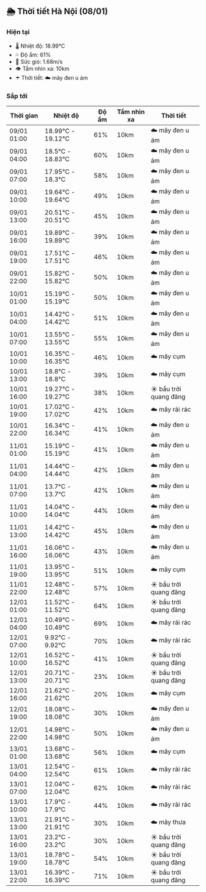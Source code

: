 ## 🌦️ Thời tiết Hà Nội (08/01)

### Hiện tại

- 🌡️ Nhiệt độ: 18.99℃
- 💦 Độ ẩm: 61%
- 💨 Sức gió: 1.68m/s
- 👁️ Tầm nhìn xa: 10km
- ☂️ Thời tiết: ☁️ mây đen u ám

### Sắp tới

| Thời gian | Nhiệt độ | Độ ẩm | Tầm nhìn xa | Thời tiết |
| --- | --- | --- | --- | --- |
| 09/01 01:00 | 18.99℃ - 19.12℃ | 61% | 10km | ☁️ mây đen u ám |
| 09/01 04:00 | 18.5℃ - 18.83℃ | 60% | 10km | ☁️ mây đen u ám |
| 09/01 07:00 | 17.95℃ - 18.3℃ | 58% | 10km | ☁️ mây đen u ám |
| 09/01 10:00 | 19.64℃ - 19.64℃ | 49% | 10km | ☁️ mây đen u ám |
| 09/01 13:00 | 20.51℃ - 20.51℃ | 45% | 10km | ☁️ mây đen u ám |
| 09/01 16:00 | 19.89℃ - 19.89℃ | 39% | 10km | ☁️ mây đen u ám |
| 09/01 19:00 | 17.51℃ - 17.51℃ | 46% | 10km | ☁️ mây đen u ám |
| 09/01 22:00 | 15.82℃ - 15.82℃ | 50% | 10km | ☁️ mây đen u ám |
| 10/01 01:00 | 15.19℃ - 15.19℃ | 50% | 10km | ☁️ mây đen u ám |
| 10/01 04:00 | 14.42℃ - 14.42℃ | 51% | 10km | ☁️ mây đen u ám |
| 10/01 07:00 | 13.55℃ - 13.55℃ | 55% | 10km | ☁️ mây đen u ám |
| 10/01 10:00 | 16.35℃ - 16.35℃ | 46% | 10km | ☁️ mây cụm |
| 10/01 13:00 | 18.8℃ - 18.8℃ | 39% | 10km | ☁️ mây cụm |
| 10/01 16:00 | 19.27℃ - 19.27℃ | 38% | 10km | ☀️ bầu trời quang đãng |
| 10/01 19:00 | 17.02℃ - 17.02℃ | 42% | 10km | ☁️ mây rải rác |
| 10/01 22:00 | 16.34℃ - 16.34℃ | 41% | 10km | ☁️ mây đen u ám |
| 11/01 01:00 | 15.19℃ - 15.19℃ | 41% | 10km | ☁️ mây đen u ám |
| 11/01 04:00 | 14.44℃ - 14.44℃ | 42% | 10km | ☁️ mây đen u ám |
| 11/01 07:00 | 13.7℃ - 13.7℃ | 42% | 10km | ☁️ mây đen u ám |
| 11/01 10:00 | 14.04℃ - 14.04℃ | 44% | 10km | ☁️ mây đen u ám |
| 11/01 13:00 | 14.42℃ - 14.42℃ | 45% | 10km | ☁️ mây đen u ám |
| 11/01 16:00 | 16.06℃ - 16.06℃ | 43% | 10km | ☁️ mây đen u ám |
| 11/01 19:00 | 13.95℃ - 13.95℃ | 51% | 10km | ☁️ mây cụm |
| 11/01 22:00 | 12.48℃ - 12.48℃ | 57% | 10km | ☀️ bầu trời quang đãng |
| 12/01 01:00 | 11.52℃ - 11.52℃ | 64% | 10km | ☀️ bầu trời quang đãng |
| 12/01 04:00 | 10.49℃ - 10.49℃ | 69% | 10km | ☁️ mây rải rác |
| 12/01 07:00 | 9.92℃ - 9.92℃ | 70% | 10km | ☁️ mây rải rác |
| 12/01 10:00 | 16.52℃ - 16.52℃ | 41% | 10km | ☀️ bầu trời quang đãng |
| 12/01 13:00 | 20.71℃ - 20.71℃ | 23% | 10km | ☀️ bầu trời quang đãng |
| 12/01 16:00 | 21.62℃ - 21.62℃ | 20% | 10km | ☁️ mây cụm |
| 12/01 19:00 | 18.08℃ - 18.08℃ | 30% | 10km | ☁️ mây đen u ám |
| 12/01 22:00 | 14.98℃ - 14.98℃ | 50% | 10km | ☁️ mây đen u ám |
| 13/01 01:00 | 13.68℃ - 13.68℃ | 56% | 10km | ☁️ mây cụm |
| 13/01 04:00 | 12.54℃ - 12.54℃ | 61% | 10km | ☁️ mây rải rác |
| 13/01 07:00 | 12.04℃ - 12.04℃ | 62% | 10km | ☁️ mây rải rác |
| 13/01 10:00 | 17.9℃ - 17.9℃ | 44% | 10km | ☁️ mây rải rác |
| 13/01 13:00 | 21.91℃ - 21.91℃ | 30% | 10km | ☁️ mây thưa |
| 13/01 16:00 | 23.2℃ - 23.2℃ | 30% | 10km | ☀️ bầu trời quang đãng |
| 13/01 19:00 | 18.78℃ - 18.78℃ | 54% | 10km | ☀️ bầu trời quang đãng |
| 13/01 22:00 | 16.39℃ - 16.39℃ | 71% | 10km | ☀️ bầu trời quang đãng |
